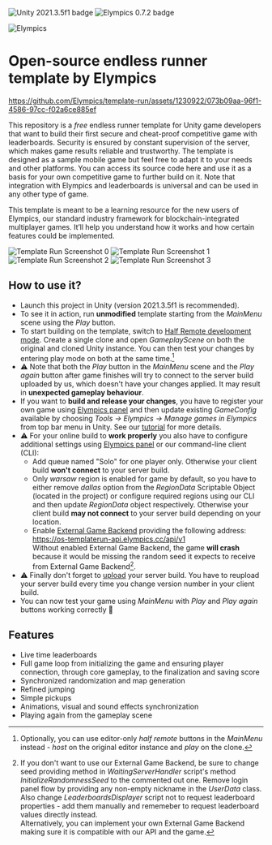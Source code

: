 ![Unity 2021.3.5f1 badge](https://img.shields.io/badge/Unity-2021.3.5f1-blue)
![Elympics 0.7.2 badge](https://img.shields.io/badge/Elympics-0.7.2-white)

<picture>
  <source media="(prefers-color-scheme: dark)" srcset="https://static.elympics.cc/assets/logo/elympics-light.png">
  <img alt="Elympics" src="https://static.elympics.cc/assets/logo/elympics-dark.png">
</picture>


# Open-source endless runner template by Elympics

https://github.com/Elympics/template-run/assets/1230922/073b09aa-96f1-4586-97cc-f02a6ce885ef

This repository is a *free* endless runner template for Unity game developers that want to build their first secure and cheat-proof competitive game with leaderboards. Security is ensured by constant supervision of the server, which makes game results reliable and trustworthy. The template is designed as a sample mobile game but feel free to adapt it to your needs and other platforms. You can access its source code here and use it as a basis for your own competitive game to further build on it. Note that integration with Elympics and leaderboards is universal and can be used in any other type of game.

This template is meant to be a learning resource for the new users of Elympics, our standard industry framework for blockchain-integrated multiplayer games. It’ll help you understand how it works and how certain features could be implemented.

![Template Run Screenshot 0](https://static.elympics.cc/screenshots/templaterun-0.png)
![Template Run Screenshot 1](https://static.elympics.cc/screenshots/templaterun-1.png)
![Template Run Screenshot 2](https://static.elympics.cc/screenshots/templaterun-2.png)
![Template Run Screenshot 3](https://static.elympics.cc/screenshots/templaterun-3.png)

## How to use it?

* Launch this project in Unity (version 2021.3.5f1 is recommended).
* To see it in action, run **unmodified** template starting from the *MainMenu* scene using the *Play* button.
* To start building on the template, switch to [Half Remote development mode](https://docs.elympics.cc/getting-started/run-locally/#half-remote-mode). Create a single clone and open *GameplayScene* on both the original and cloned Unity instance. You can then test your changes by entering play mode on both at the same time.[^1]
* :warning: Note that both the *Play* button in the *MainMenu* scene and the *Play again* button after game finishes will try to connect to the server build uploaded by us, which doesn't have your changes applied. It may result in **unexpected gameplay behaviour**.
* If you want to **build and release your changes**, you have to register your own game using [Elympics panel](https://panel.elympics.cc/login) and then update existing *GameConfig* available by choosing *Tools -> Elympics -> Manage games in Elympics* from top bar menu in Unity. See our [tutorial](https://docs.elympics.cc/getting-started/add-elympics/) for more details.
* :warning: For your online build to **work properly** you also have to configure additional settings using [Elympics panel](https://panel.elympics.cc/login) or our command-line client (CLI):
  * Add queue named "Solo" for one player only. Otherwise your client build **won't connect** to your server build.
  * Only *warsaw* region is enabled for game by default, so you have to either remove *dallas* option from the *RegionData* Scriptable Object (located in the project) or configure required regions using our CLI and then update *RegionData* object respectively. Otherwise your client build **may not connect** to your server build depending on your location.
  * Enable [External Game Backend](https://docs.elympics.cc/guide/external-game-backend/) providing the following address: https://os-templaterun-api.elympics.cc/api/v1  
  Without enabled External Game Backend, the game **will crash** because it would be missing the random seed it expects to receive from External Game Backend[^2].
* :warning: Finally don't forget to [upload](https://docs.elympics.cc/getting-started/upload-builds/) your server build. You have to reupload your server build every time you change version number in your client build.
* You can now test your game using *MainMenu* with *Play* and *Play again* buttons working correctly :tada: 


[^1]: Optionally, you can use editor-only *half remote* buttons in the *MainMenu* instead - *host* on the original editor instance and *play* on the clone.
[^2]: If you don't want to use our External Game Backend, be sure to change seed providing method in *WaitingServerHandler* script's method *InitializeRandomnessSeed* to the commented out one. Remove login panel flow by providing any non-empty nickname in the *UserData* class. Also change *LeaderboardsDisplayer* script not to request leaderboard properties - add them manually and rememeber to request leaderboard values directly instead.  
Alternatively, you can implement your own External Game Backend making sure it is compatible with our API and the game.

## Features

- Live time leaderboards
- Full game loop from initializing the game and ensuring player connection, through core gameplay, to the finalization and saving score
- Synchronized randomization and map generation
- Refined jumping
- Simple pickups
- Animations, visual and sound effects synchronization
- Playing again from the gameplay scene
